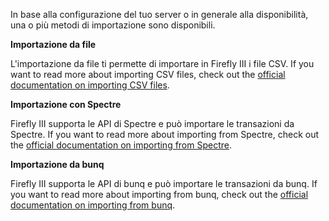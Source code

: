 In base alla configurazione del tuo server o in generale alla disponibilità, una o più metodi di importazione sono disponibili.

**Importazione da file**

L'importazione da file ti permette di importare in Firefly III i file CSV. If you want to read more about importing CSV files, check out the [official documentation on importing CSV files](https://docs.firefly-iii.org/importing-data/csv).

**Importazione con Spectre**

Firefly III supporta le API di Spectre e può importare le transazioni da Spectre. If you want to read more about importing from Spectre, check out the [official documentation on importing from Spectre](https://docs.firefly-iii.org/importing-data/spectre).

**Importazione da bunq**

Firefly III supporta le API di bunq e può importare le transazioni da bunq. If you want to read more about importing from bunq, check out the [official documentation on importing from bunq](https://docs.firefly-iii.org/importing-data/bunq).